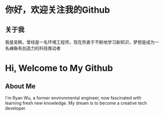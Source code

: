 你好，欢迎关注我的Github
===========================
关于我
---------------------------
我是吴韩，曾经是一名环境工程师，现在热衷于不断地学习新知识，梦想是成为一名~~咸鱼~~有创造力的科技推动者


Hi, Welcome to My Github
===========================
About Me
---------------------------
I'm Ryan Wu, a former environmental engineer, now fascinated with learning fresh new knowledge. My dream 
is to become a creative tech developer.

